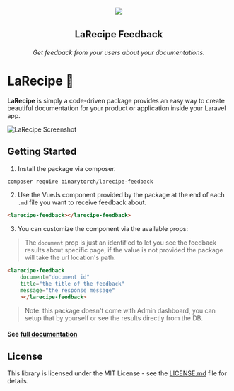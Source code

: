 <h6 align="center">
    <img src="https://larecipe.binarytorch.com.my/images/logo.svg"/>
</h6>

<h2 align="center">
    LaRecipe Feedback
</h2>


<h6 align="center">
    Get feedback from your users about your documentations.
</h6>

# LaRecipe 🍪

**LaRecipe** is simply a code-driven package provides an easy way to create beautiful documentation for your product or application inside your Laravel app.

![LaRecipe Screenshot](https://larecipe.binarytorch.com.my/images/packages/dark-theme.png)

## Getting Started

1. Install the package via composer.

```bash
composer require binarytorch/larecipe-feedback
```

2. Use the VueJs component provided by the package at the end of each `.md` file you want to receive feedback about.

```html
<larecipe-feedback></larecipe-feedback>
```

3. You can customize the component via the available props:

> The `document` prop is just an identified to let you see the feedback results about specific page, if the value is not provided the package will take the url location's path.

```html
<larecipe-feedback
    document="document id"
    title="the title of the feedback"
    message="the response message"
    ></larecipe-feedback>
```

> Note: this package doesn't come with Admin dashboard, you can setup that by yourself or see the results directly from the DB.

#### See [full documentation](https://larecipe.binarytorch.com.my/docs)

## License

This library is licensed under the MIT License - see the [LICENSE.md](LICENSE) file for details.
